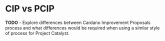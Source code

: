 # CIP vs PCIP

**TODO** - Explore differences between Cardano Improvement Proposals process and what differences would be required when using a similar style of process for Project Catalyst. 

